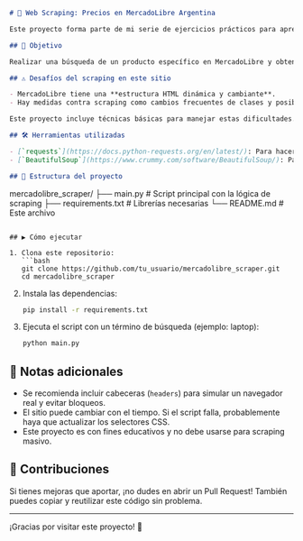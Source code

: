 ```markdown
# 🛒 Web Scraping: Precios en MercadoLibre Argentina

Este proyecto forma parte de mi serie de ejercicios prácticos para aprender **Web Scraping**. En este caso, extraigo información de productos desde el sitio [MercadoLibre Argentina](https://www.mercadolibre.com.ar/), simulando una búsqueda real.

## 📌 Objetivo

Realizar una búsqueda de un producto específico en MercadoLibre y obtener el **nombre y precio de los primeros 5 resultados**.

## ⚠️ Desafíos del scraping en este sitio

- MercadoLibre tiene una **estructura HTML dinámica y cambiante**.
- Hay medidas contra scraping como cambios frecuentes de clases y posibles bloqueos por IP.

Este proyecto incluye técnicas básicas para manejar estas dificultades.

## 🛠️ Herramientas utilizadas

- [`requests`](https://docs.python-requests.org/en/latest/): Para hacer la solicitud HTTP simulando un navegador.
- [`BeautifulSoup`](https://www.crummy.com/software/BeautifulSoup/): Para analizar y extraer la información del HTML de la página.

## 📂 Estructura del proyecto

```

mercadolibre\_scraper/
├── main.py              # Script principal con la lógica de scraping
├── requirements.txt     # Librerías necesarias
└── README.md            # Este archivo

````

## ▶️ Cómo ejecutar

1. Clona este repositorio:
   ```bash
   git clone https://github.com/tu_usuario/mercadolibre_scraper.git
   cd mercadolibre_scraper
````

2. Instala las dependencias:

   ```bash
   pip install -r requirements.txt
   ```

3. Ejecuta el script con un término de búsqueda (ejemplo: laptop):

   ```bash
   python main.py
   ```

## 📝 Notas adicionales

* Se recomienda incluir cabeceras (`headers`) para simular un navegador real y evitar bloqueos.
* El sitio puede cambiar con el tiempo. Si el script falla, probablemente haya que actualizar los selectores CSS.
* Este proyecto es con fines educativos y no debe usarse para scraping masivo.

## 🤝 Contribuciones

Si tienes mejoras que aportar, ¡no dudes en abrir un Pull Request!
También puedes copiar y reutilizar este código sin problema.

---

¡Gracias por visitar este proyecto! 🚀
